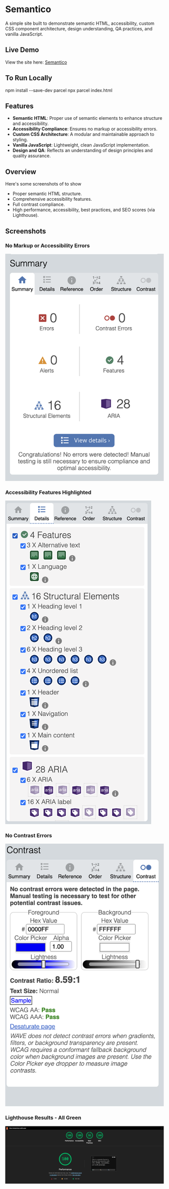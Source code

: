 # Semantico

A simple site built to demonstrate semantic HTML, accessibility, custom CSS component architecture, design understanding, QA practices, and vanilla JavaScript.

## Live Demo
View the site here: [Semantico](https://semanticoo.netlify.app/)

## To Run Locally
npm install --save-dev parcel
npx parcel index.html

## Features
- **Semantic HTML**: Proper use of semantic elements to enhance structure and accessibility.
- **Accessibility Compliance**: Ensures no markup or accessibility errors.
- **Custom CSS Architecture**: A modular and maintainable approach to styling.
- **Vanilla JavaScript**: Lightweight, clean JavaScript implementation.
- **Design and QA**: Reflects an understanding of design principles and quality assurance.

## Overview

Here's some screenshots of to show
- Proper semantic HTML structure.
- Comprehensive accessibility features.
- Full contrast compliance.
- High performance, accessibility, best practices, and SEO scores (via Lighthouse).

## Screenshots

### No Markup or Accessibility Errors
![No Markup or Accessibility Errors](https://raw.githubusercontent.com/adamgarscadden/semantico/main/screenshots/wave.png)

### Accessibility Features Highlighted
![Accessibility Features](https://raw.githubusercontent.com/adamgarscadden/semantico/main/screenshots/wave2.png)

### No Contrast Errors
![No Contrast Errors](https://raw.githubusercontent.com/adamgarscadden/semantico/main/screenshots/wave3.png)

### Lighthouse Results - All Green
![Lighthouse Results](https://raw.githubusercontent.com/adamgarscadden/semantico/main/screenshots/lighthouse.png)


